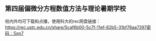 ## 第四届偏微分方程数值方法与理论暑期学校

校内外均可下载和点播，使用科大的rec网盘链接：https://rec.ustc.edu.cn/share/5caf6b00-5c7f-11ef-82b5-31bf76aa7397密码：5qn7
